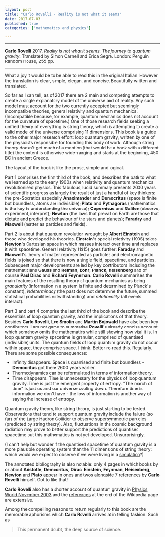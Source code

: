 ```yaml
---
layout: post
title: "Carlo Rovelli - Reality is not what it seems"
date: 2017-07-03
published: true
categories: ['mathematics and physics']

---
```



***
<b>Carlo Rovelli</b> 2017. _Reality is not what it seems. The journey to quantum gravity_. Translated by Simon Carnell and Erica Segre.  London: Penguin Random House, 255 pp.

***


<img align="right" src="http://images.penguinrandomhouse.com/cover/9780735213920" alt="">  What a joy it would be to be able to read this in the original Italian.  However the translation is clear, simple, elegant and concise.  Beautifully written and translated.

So far as I can tell, as of 2017 there are 2 main and competing attempts to create a single explanatory model of the universe and of reality.  Any such model must account for the two currently accepted but seemingly incompatible theories, general relativity and quantum mechanics.  (Incompatible because, for example, quantum mechanics does not account for the curvature of spacetime.) One of those research fields seeking a unified theory of everything is string theory, which is attempting to create a valid model of the universe comprising 11 dimensions.  This book is a guide to the other major research effort: loop quantum gravity, written by one of the physicists responsible for founding this body of work.  Although string theory doesn't get much of a mention (that would be a book with a different title) the content is otherwise wide-ranging and starts at the beginning, 450 BC in ancient Greece.

The layout of the book is like the prose, simple and logical. 

Part 1 comprises the first third of the book, and describes the path to what we learned up to the early 1900s when relativity and quantum mechanics revolutionised physics.  This fabulous, lucid summary presents 2000 years of scientific progress  as largely the result of just a handful of key thinkers: the pre-Socratics especially **Anaximander** and **Democritus** (space is finite but boundless, atoms are indivisible); **Plato** and **Pythagoras** (mathematics is the key to understanding the universe); **Copernicus** and **Galileo** (observe, experiment, interpret); **Newton** (the laws that prevail on Earth are those that dictate and predict the behaviour of the stars and planets); **Faraday** and **Maxwell** (matter as particles and fields).

Part 2 is about that quantum revolution wrought by **Albert Einstein** and those who developed his theories.  **Einstein**'s special relativity (1905) takes **Newton**'s Cartesian space in which masses interact over time and replaces it with spacetime. General relativity (1915) goes further: **Faraday** and **Maxwell**'s theory of matter represented as particles and electromagnetic fields is joined so that there is now a single field, spacetime, and particles. Subsequent major developments are led by key contributors including the mathematicians **Gauss** and **Reiman**, **Bohr**, **Planck**, **Heisenberg** and of course **Paul Dirac** and **Richard Feyneman**. **Carlo Rovelli** summarises the main features of the resulting theory of quantum mechanics as  being _granularity_ (information in a system is finite and determined by Planck's constant), _indeterminacy_ (the past does not determine the future, summed statistical probabilities notwithstanding) and _relationality_ (all events interact).  

Part 3 and part 4 comprise the last third of the book and describe the essentials of loop quantum gravity, and the implications of that theory. Besides **Carlo Rovelli**, **Lee Smolin** and **Martin Bojowald** have also been key contibutors.  I am not game to summarise **Rovelli**'s already concise account which somehow omits the mathematics while still showing how vital it is.   In loop quantum gravity spacetime is granular, comprised of quantised (indivisible) units.  The quantum fields of loop quantum gravity do not occur within space, they comprise space.  I think. Better re-read this.  Regularly.  There are some possible consequences: 

 * Infinity disappears. Space is quantised and finite but boundless - **Democritus** got there 2600 years earlier.
 * Thermodynamics can be reformulated in terms of information theory.  
 * Time disappears.  Time is unnecessary for the physics of loop quantum gravity.  Time is just the emergent property of entropy.  "The march of time" is just us and our universe cooling down.  Therefore time is information we don't have - the loss of information is another way of saying the increase of entropy.
 
Quantum gravity theory, like string theory, is just starting to be tested.  Observations that tend to support quantum gravity include the failure (so far) of the Large Hadron Collider to observe supersymmetric particles (predicted by string theory).   Also, fluctuations in the cosmic background radiation may prove to better support the predictions of quantised spacetime but this mathematics is not yet developed. Unsurprisingly.

(I can't help but wonder if the quantised spacetime of quantum gravity is a more plausible operating system than the 11 dimensions of string theory: which would we expect to observe if we were living in a [simulation](http://www.simulation-argument.com/)?)

The annotated bibliography is also notable: only 4 pages in which books by or about **Aristotle**, **Democritus**, **Dirac**, **Einstein**, **Feynman**, **Heisenberg**, **Newton** and **Plato** appear in ones and twos alongside 7 references by **Carlo Rovelli** himself.  Got to like that!

**Carlo Rovelli** also has a shorter account of quantum gravity in [Physics World November 2003](http://cgpg.gravity.psu.edu/people/Ashtekar/articles/rovelli03.pdf) and the [references](https://en.wikipedia.org/wiki/Loop_quantum_gravity#References) at the end of the Wikipedia page are extensive.

Among the compelling reasons to return regularly to this book are the memorable aphorisms which **Carlo Rovelli** arrives at in telling fashion.  Such as
> This permanent doubt, the deep source of science.
    

